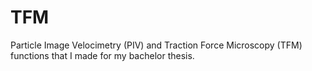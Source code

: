 # TFM
Particle Image Velocimetry (PIV) and Traction Force Microscopy (TFM) functions that I made for my bachelor thesis.
